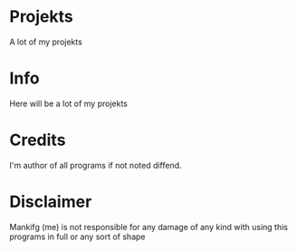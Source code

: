 # Projekts
A lot of my projekts

# Info
Here will be a lot of my projekts

# Credits
I'm author of all programs if not noted diffend.

# Disclaimer
Mankifg (me) is not responsible for any damage of any kind with using this programs in full or any sort of shape